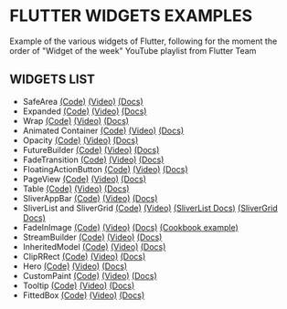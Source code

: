 # FLUTTER WIDGETS EXAMPLES

Example of the various widgets of Flutter, following for the moment the order of "Widget of the week" YouTube playlist from Flutter Team

## WIDGETS LIST

*  SafeArea [(Code)](https://github.com/plusema86/flutter_widgets_examples/blob/master/lib/safearea_widget/safearea_page.dart) [(Video)](https://youtu.be/lkF0TQJO0bA) [(Docs)](https://api.flutter.dev/flutter/widgets/SafeArea-class.html)
*  Expanded [(Code)](https://github.com/plusema86/flutter_widgets_examples/blob/master/lib/expanded_widget/expanded_page.dart) [(Video)](https://youtu.be/_rnZaagadyo) [(Docs)](https://api.flutter.dev/flutter/widgets/Expanded-class.html)
*  Wrap [(Code)](https://github.com/plusema86/flutter_widgets_examples/blob/master/lib/wrap_widget/wrap_page.dart) [(Video)](https://youtu.be/z5iw2SeFx2M) [(Docs)](https://api.flutter.dev/flutter/widgets/Wrap-class.html)
*  Animated Container [(Code)](https://github.com/plusema86/flutter_widgets_examples/blob/master/lib/animated_container_widget/animated_container_page.dart) [(Video)](https://youtu.be/yI-8QHpGIP4) [(Docs)](https://api.flutter.dev/flutter/widgets/AnimatedContainer-class.html)
*  Opacity [(Code)](https://github.com/plusema86/flutter_widgets_examples/blob/master/lib/opacity_widget/opacity_page.dart) [(Video)](https://youtu.be/9hltevOHQBw) [(Docs)](https://api.flutter.dev/flutter/widgets/Opacity-class.html)
*  FutureBuilder [(Code)](https://github.com/plusema86/flutter_widgets_examples/blob/master/lib/future_builder_widget/future_builder_page.dart) [(Video)](https://youtu.be/ek8ZPdWj4Qo) [(Docs)](https://api.flutter.dev/flutter/widgets/FutureBuilder-class.html)
*  FadeTransition [(Code)](https://github.com/plusema86/flutter_widgets_examples/blob/master/lib/fade_transition_widget/fade_transition_page.dart) [(Video)](https://youtu.be/rLwWVbv3xDQ) [(Docs)](https://api.flutter.dev/flutter/widgets/FadeTransition-class.html)
*  FloatingActionButton [(Code)](https://github.com/plusema86/flutter_widgets_examples/blob/master/lib/floating_action_button_widget/floating_action_button_page.dart) [(Video)](https://youtu.be/2uaoEDOgk_I) [(Docs)](https://api.flutter.dev/flutter/material/FloatingActionButton-class.html)
*  PageView [(Code)](https://github.com/plusema86/flutter_widgets_examples/blob/master/lib/page_view_widget/page_view_page.dart) [(Video)](https://youtu.be/J1gE9xvph-A) [(Docs)](https://api.flutter.dev/flutter/widgets/PageView-class.html)
*  Table [(Code)](https://github.com/plusema86/flutter_widgets_examples/blob/master/lib/table_widget/table_page.dart) [(Video)](https://youtu.be/_lbE0wsVZSw) [(Docs)](https://api.flutter.dev/flutter/widgets/Table-class.html)
*  SliverAppBar [(Code)](https://github.com/plusema86/flutter_widgets_examples/blob/master/lib/sliver_app_bar_widget/sliver_app_bar_page.dart) [(Video)](https://youtu.be/R9C5KMJKluE) [(Docs)](https://api.flutter.dev/flutter/material/SliverAppBar-class.html)
*  SliverList and SliverGrid [(Code)](https://github.com/plusema86/flutter_widgets_examples/blob/master/lib/sliver_list_sliver_grid_widget/sliver_list_sliver_grid_page.dart) [(Video)](https://youtu.be/ORiTTaVY6mM) [(SliverList Docs)](https://api.flutter.dev/flutter/widgets/SliverList-class.html) [(SliverGrid Docs)](https://api.flutter.dev/flutter/widgets/SliverGrid-class.html)
*  FadeInImage [(Code)](https://github.com/plusema86/flutter_widgets_examples/blob/master/lib/fade_in_image_widget/fade_in_image_widget.dart) [(Video)](https://youtu.be/pK738Pg9cxc) [(Docs)](https://api.flutter.dev/flutter/widgets/FadeInImage-class.html) [(Cookbook example)](https://flutter.dev/docs/cookbook/images/fading-in-images)
*  StreamBuilder [(Code)](https://github.com/plusema86/flutter_widgets_examples/blob/master/lib/stream_builder_widget/stream_builder_widget.dart) [(Video)](https://youtu.be/MkKEWHfy99Y) [(Docs)](https://api.flutter.dev/flutter/widgets/StreamBuilder-class.html)
*  InheritedModel [(Code)](https://github.com/plusema86/flutter_widgets_examples/blob/master/lib/inherited_widget/inherited_model_page.dart) [(Video)](https://youtu.be/ml5uefGgkaA) [(Docs)](https://api.flutter.dev/flutter/widgets/InheritedModel-class.html)
*  ClipRRect [(Code)](https://github.com/plusema86/flutter_widgets_examples/blob/master/lib/clip_rect_widget/clip_r_rect_page.dart) [(Video)](https://youtu.be/eI43jkQkrvs) [(Docs)](https://api.flutter.dev/flutter/widgets/ClipRRect-class.html)
*  Hero [(Code)](https://github.com/plusema86/flutter_widgets_examples/blob/master/lib/hero_widget/hero_page.dart) [(Video)](https://youtu.be/Be9UH1kXFDw) [(Docs)](https://api.flutter.dev/flutter/widgets/Hero-class.html)
*  CustomPaint [(Code)](https://github.com/plusema86/flutter_widgets_examples/blob/master/lib/custom_paint_widget/custom_paint_page.dart) [(Video)](https://youtu.be/kp14Y4uHpHs) [(Docs)](https://api.flutter.dev/flutter/widgets/CustomPaint-class.html)
*  Tooltip [(Code)](https://github.com/plusema86/flutter_widgets_examples/blob/master/lib/tooltip_widget/tooltip_page.dart) [(Video)](https://youtu.be/EeEfD5fI-5Q) [(Docs)](https://api.flutter.dev/flutter/material/Tooltip-class.html)
*  FittedBox [(Code)](https://github.com/plusema86/flutter_widgets_examples/blob/master/lib/fitted_box_widget/fitted_box_page.dart) [(Video)](https://youtu.be/T4Uehk3_wlY) [(Docs)](https://api.flutter.dev/flutter/widgets/FittedBox-class.html)